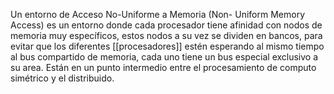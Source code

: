 Un entorno de Acceso No-Uniforme a Memoria (Non-
Uniform Memory Access) es un entorno donde cada procesador tiene afinidad con nodos de memoria muy específicos, estos nodos a su vez se dividen en bancos, para evitar que los diferentes [[procesadores]] estén esperando al mismo tiempo al bus compartido de memoria, cada uno tiene un bus especial exclusivo a su area. Están en un punto intermedio entre el procesamiento de computo simétrico y el distribuido.